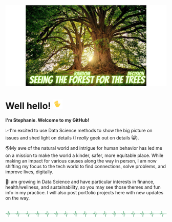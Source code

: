 <img src="https://raw.githubusercontent.com/Smadd/Smadd/master/smadd_tree.png">


# Well hello! <img src="https://raw.githubusercontent.com/Smadd/Smadd/master/Cliply_co_wave.gif" width="30px"> 

**I'm Stephanie. Welcome to my GitHub!**

:chart_with_upwards_trend:I'm excited to use Data Science methods to show the big picture on issues and shed light on details (I *really* geek out on details :smile_cat:).

:earth_americas:My awe of the natural world and intrigue for human behavior has led me on a mission to make the world a kinder, safer, more equitable place. While making an impact for various causes along the way in person, I am now shifting my focus to the tech world to find connections, solve problems, and improve lives, digitally.

:star2:I am growing in Data Science and have particular interests in finance, health/wellness, and sustainability, so you may see those themes and fun info in my practice. I will also post portfolio projects here with new updates on the way. 

&nbsp;
&nbsp;
<img src="https://raw.githubusercontent.com/Smadd/Smadd/master/Github_border.png"> 


<!--
**smadd/smadd** is a ✨ _special_ ✨ repository because its `README.md` (this file) appears on your GitHub profile.

Here are some ideas to get you started:

- 🔭 I’m currently working on ...
- 🌱 I’m currently learning ...
- 👯 I’m looking to collaborate on ...
- 🤔 I’m looking for help with ...
- 💬 Ask me about ...
- 📫 How to reach me: ...
- 😄 Pronouns: ...
- ⚡ Fun fact: ...
-->
